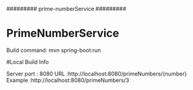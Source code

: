 ######### prime-numberService #########

# PrimeNumberService
  
 Build command: mvn spring-boot:run

#Local Build Info

Server port : 8080
URL :http://localhost:8080/primeNumbers/{number} 
Example :http://localhost:8080/primeNumbers/3
